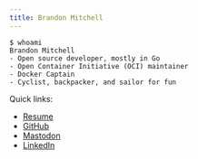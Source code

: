 ```yaml
---
title: Brandon Mitchell
---
```


```console
$ whoami
Brandon Mitchell
- Open source developer, mostly in Go
- Open Container Initiative (OCI) maintainer
- Docker Captain
- Cyclist, backpacker, and sailor for fun
```

Quick links:

- [Resume](/resume)
- [GitHub](https://github.com/sudo-bmitch/)
- [Mastodon](https://fosstodon.org/@bmitch)
- [LinkedIn](https://www.linkedin.com/in/brandonhmitchell/)

<!-- the following verifies my mastodon link and should not show on the page -->
<a rel="me" href="https://fosstodon.org/@bmitch"></a>
